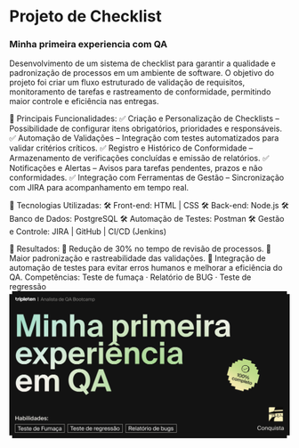 # Projeto de Checklist 
### Minha primeira experiencia com QA
Desenvolvimento de um sistema de checklist para garantir a qualidade e padronização de processos em um ambiente de software. O objetivo do projeto foi criar um fluxo estruturado de validação de requisitos, monitoramento de tarefas e rastreamento de conformidade, permitindo maior controle e eficiência nas entregas.

📌 Principais Funcionalidades:
✅ Criação e Personalização de Checklists – Possibilidade de configurar itens obrigatórios, prioridades e responsáveis.
✅ Automação de Validações – Integração com testes automatizados para validar critérios críticos.
✅ Registro e Histórico de Conformidade – Armazenamento de verificações concluídas e emissão de relatórios.
✅ Notificações e Alertas – Avisos para tarefas pendentes, prazos e não conformidades.
✅ Integração com Ferramentas de Gestão – Sincronização com JIRA para acompanhamento em tempo real.

📌 Tecnologias Utilizadas:
🛠 Front-end: HTML | CSS
🛠 Back-end: Node.js 
🛠 Banco de Dados: PostgreSQL 
🛠 Automação de Testes: Postman
🛠 Gestão e Controle: JIRA | GitHub | CI/CD (Jenkins)

📌 Resultados:
🚀 Redução de 30% no tempo de revisão de processos.
🚀 Maior padronização e rastreabilidade das validações.
🚀 Integração de automação de testes para evitar erros humanos e melhorar a eficiência do QA.
Competências: Teste de fumaça · Relatório de BUG · Teste de regressão
<img src= "Imagem\Image (9).png">
